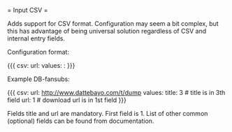 = Input CSV =

Adds support for CSV format. Configuration may seem a bit complex,
but this has advantage of being universal solution regardless of CSV
and internal entry fields.

Configuration format:

{{{
csv:
  url: <url>
  values:
    <field>: <number>
}}}

Example DB-fansubs:

{{{
csv:
  url: http://www.dattebayo.com/t/dump
  values:
    title: 3  # title is in 3th field
    url: 1    # download url is in 1st field
}}}

Fields title and url are mandatory. First field is 1.
List of other common (optional) fields can be found from documentation.